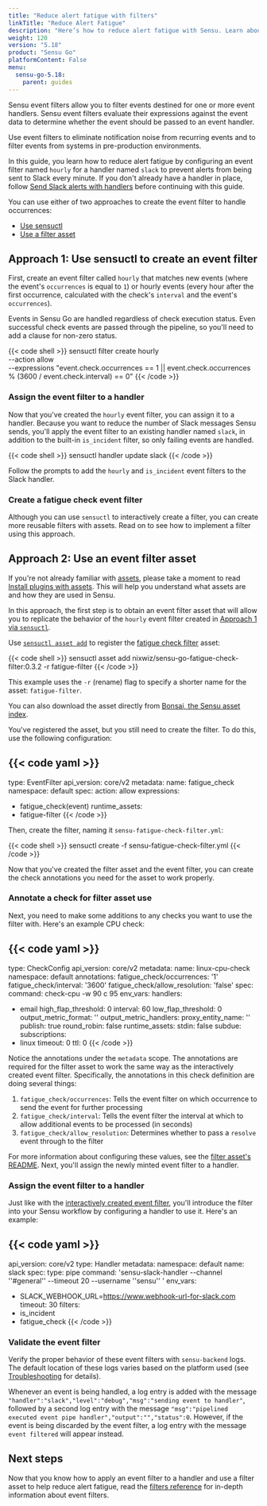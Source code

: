 ```yaml
---
title: "Reduce alert fatigue with filters"
linkTitle: "Reduce Alert Fatigue"
description: "Here’s how to reduce alert fatigue with Sensu. Learn about Sensu filters, how they reduce alert fatigue, and how to put them into action."
weight: 120
version: "5.18"
product: "Sensu Go"
platformContent: False
menu: 
  sensu-go-5.18:
    parent: guides
---
```


Sensu event filters allow you to filter events destined for one or more event handlers.
Sensu event filters evaluate their expressions against the event data to determine whether the event should be passed to an event handler.

Use event filters to eliminate notification noise from recurring events and to filter events from systems in pre-production environments.

In this guide, you learn how to reduce alert fatigue by configuring an event filter named `hourly` for a handler named `slack` to prevent alerts from being sent to Slack every minute.
If you don't already have a handler in place, follow [Send Slack alerts with handlers][3] before continuing with this guide.

You can use either of two approaches to create the event filter to handle occurrences:

- [Use sensuctl][4]
- [Use a filter asset][5]

## Approach 1: Use sensuctl to create an event filter

First, create an event filter called `hourly` that matches new events (where the event's `occurrences` is equal to `1`) or hourly events (every hour after the first occurrence, calculated with the check's `interval` and the event's `occurrences`).

Events in Sensu Go are handled regardless of check execution status.
Even successful check events are passed through the pipeline, so you'll need to add a clause for non-zero status.

{{< code shell >}}
sensuctl filter create hourly \
--action allow \
--expressions "event.check.occurrences == 1 || event.check.occurrences % (3600 / event.check.interval) == 0"
{{< /code >}}

### Assign the event filter to a handler

Now that you've created the `hourly` event filter, you can assign it to a handler.
Because you want to reduce the number of Slack messages Sensu sends, you'll apply the event filter to an existing handler named `slack`, in addition to the built-in `is_incident` filter, so only failing events are handled.

{{< code shell >}}
sensuctl handler update slack
{{< /code >}}

Follow the prompts to add the `hourly` and `is_incident` event filters to the Slack handler.

### Create a fatigue check event filter

Although you can use `sensuctl` to interactively create a filter, you can create more reusable filters with assets.
Read on to see how to implement a filter using this approach. 

## Approach 2: Use an event filter asset

If you're not already familiar with [assets][6], please take a moment to read [Install plugins with assets][7].
This will help you understand what assets are and how they are used in Sensu. 

In this approach, the first step is to obtain an event filter asset that will allow you to replicate the behavior of the `hourly` event filter created in [Approach 1 via `sensuctl`][4].

Use [`sensuctl asset add`][5] to register the [fatigue check filter][9] asset:

{{< code shell >}}
sensuctl asset add nixwiz/sensu-go-fatigue-check-filter:0.3.2 -r fatigue-filter
{{< /code >}}

This example uses the `-r` (rename) flag to specify a shorter name for the asset: `fatigue-filter`.

You can also download the asset directly from [Bonsai, the Sensu asset index][9].

You've registered the asset, but you still need to create the filter.
To do this, use the following configuration:

{{< code yaml >}}
---
type: EventFilter
api_version: core/v2
metadata:
  name: fatigue_check
  namespace: default
spec:
  action: allow
  expressions:
  - fatigue_check(event)
  runtime_assets:
  - fatigue-filter
{{< /code >}}

Then, create the filter, naming it `sensu-fatigue-check-filter.yml`:

{{< code shell >}}
sensuctl create -f sensu-fatigue-check-filter.yml
{{< /code >}}

Now that you've created the filter asset and the event filter, you can create the check annotations you need for the asset to work properly. 

### Annotate a check for filter asset use

Next, you need to make some additions to any checks you want to use the filter with.
Here's an example CPU check:

{{< code yaml >}}
---
type: CheckConfig
api_version: core/v2
metadata:
  name: linux-cpu-check
  namespace: default
  annotations:
    fatigue_check/occurrences: '1'
    fatigue_check/interval: '3600'
    fatigue_check/allow_resolution: 'false'
spec:
  command: check-cpu -w 90 c 95
  env_vars: 
  handlers:
  - email
  high_flap_threshold: 0
  interval: 60
  low_flap_threshold: 0
  output_metric_format: ''
  output_metric_handlers: 
  proxy_entity_name: ''
  publish: true
  round_robin: false
  runtime_assets: 
  stdin: false
  subdue: 
  subscriptions:
  - linux
  timeout: 0
  ttl: 0
{{< /code >}}

Notice the annotations under the `metadata` scope.
The annotations are required for the filter asset to work the same way as the interactively created event filter.
Specifically, the annotations in this check definition are doing several things: 

1. `fatigue_check/occurrences`: Tells the event filter on which occurrence to send the event for further processing
2. `fatigue_check/interval`: Tells the event filter the interval at which to allow additional events to be processed (in seconds)
3. `fatigue_check/allow_resolution`: Determines whether to pass a `resolve` event through to the filter

For more information about configuring these values, see the [filter asset's README][10].
Next, you'll assign the newly minted event filter to a handler.

### Assign the event filter to a handler

Just like with the [interactively created event filter][4], you'll introduce the filter into your Sensu workflow by configuring a handler to use it.
Here's an example:

{{< code yaml >}}
---
api_version: core/v2
type: Handler
metadata:
  namespace: default
  name: slack
spec:
  type: pipe
  command: 'sensu-slack-handler --channel ''#general'' --timeout 20 --username ''sensu'' '
  env_vars:
  - SLACK_WEBHOOK_URL=https://www.webhook-url-for-slack.com
  timeout: 30
  filters:
  - is_incident
  - fatigue_check
{{< /code >}}

### Validate the event filter

Verify the proper behavior of these event filters with `sensu-backend` logs.
The default location of these logs varies based on the platform used (see [Troubleshooting][2] for details).

Whenever an event is being handled, a log entry is added with the message `"handler":"slack","level":"debug","msg":"sending event to handler"`, followed by
a second log entry with the message `"msg":"pipelined executed event pipe
handler","output":"","status":0`.
However, if the event is being discarded by the event filter, a log entry with the message `event filtered` will appear instead.

## Next steps

Now that you know how to apply an event filter to a handler and use a filter asset to help reduce alert fatigue, read the [filters reference][1] for in-depth information about event filters. 

[1]:  ../../reference/filters/
[2]: ../troubleshooting#log-file-locations
[3]: ../send-slack-alerts/
[4]: #approach-1-use-sensuctl-to-create-an-event-filter
[5]: #approach-2-use-an-event-filter-asset
[6]: ../../reference/assets/ 
[7]: ../install-check-executables-with-assets/
[8]: https://bonsai.sensu.io/assets/nixwiz/sensu-go-fatigue-check-filter
[9]: https://bonsai.sensu.io/
[10]: https://github.com/nixwiz/sensu-go-fatigue-check-filter#configuration
